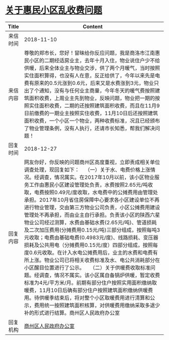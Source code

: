 # <a href="http://www.shangluo.gov.cn/zmhd/ldxxxx.jsp?urltype=leadermail.LeaderMailContentUrl&wbtreeid=1112&leadermailid=5003">关于惠民小区乱收费问题</a>
| Title |                                                                                                                                                                                                                                                                                                 Content                                                                                                                                                                                                                                                                                                  |
|:-----:|----------------------------------------------------------------------------------------------------------------------------------------------------------------------------------------------------------------------------------------------------------------------------------------------------------------------------------------------------------------------------------------------------------------------------------------------------------------------------------------------------------------------------------------------------------------------------------------------------------|
| 来信时间  | 2018-11-10                                                                                                                                                                                                                                                                                                                                                                                                                                                                                                                                                                                               |
| 来信内容  | 尊敬的郑市长，您好！冒昧给你反应问题，我是商洛市江南惠民小区的二期经适房业主，去年十月入住，物业说住户少不给供暖，后来全体业主与物业交涉，供了两个月暖气，当时按照实住面积算得，也没有人在意，反正给供了，今年以来先是电费有原来的0.5元涨到0.6元，后来又是水费涨到3元，物业只出了个通知，没有与任何业主商量，今年冬天的暖气费按照建筑面积收费，上周业主先到物业，反映问题，物业把一期的按照实住面积收费，二期的还按照建筑面积收费，而且在11月9日前缴费的一期业主按照实住收费，11月10日后还按照建筑面积收费，一个小区一个物业，两种收费标准，况且已经颁布了物业管理条例，没有人执行，还请市长知悉，帮我们解决问题！                                                                                                                                                                                                                                                                                         |
| 回复时间  | 2018-12-27                                                                                                                                                                                                                                                                                                                                                                                                                                                                                                                                                                                               |
| 回复内容  | 网友你好，你反映的问题商州区高度重视，立即责成相关单位调查处理，现回复如下：    （一）关于水、电费价格上涨情况。经调查，情况属实。在2017年10月以前，该小区物业服务工作由惠民小区建设管理处负责，水费按照2.65元/吨收取，电费按照0.49元/度收取，水电费中的公摊费用由管理处承担。2017年10月省住房保障中心要求各小区建设单位不再进行物业管理，交由第三方物业公司负责，小区公摊费用建设管理处不再承担，而由业主自行承担。负责该小区的陕西六星物业公司经过测算，水费由基础水费(2.65元/吨)、管道损耗及二次加压费用(分摊费用0.15元/吨)三部分组成，按照每吨3元收取；电费由基础电费(0.4983元/度)、线路损耗、变压器损耗及公共用电（分摊费用0.15元/度）四部分组成，按照每度0.6元收取。在计入水电公摊费用后，业主的水费和电费有所上涨。物业公司已将相关收费标准及水、电公共消耗部分在小区醒目位置进行了公示。    （二）关于供暖费收取标准问题。经调查，情况不属实。该小区属自备锅炉供暖，暂定收费标准为4元/平方米/月。前期有部分住户按照实用面积缴纳取暖费，11月10日后确有部分住户按照建筑面积缴纳供暖费用。待供暖季结束后，将对整个小区取暖费用进行清算和公示，费用统一按照建筑面积核算，对供暖费用缴纳采取多退少补的形式进行结算。商州区人民政府办公室 |
| 回复机构  | <a href="../../category/agencies/商州区人民政府办公室.md">商州区人民政府办公室</a>                                                                                                                                                                                                                                                                                                                                                                                                                                                                                                                                           |